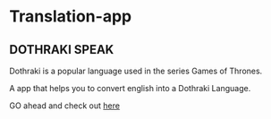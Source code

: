 # Translation-app

## DOTHRAKI SPEAK

Dothraki is a popular language used in the series Games of Thrones.

A app that helps you to convert english into a Dothraki Language.

GO ahead and check out [here](https://dothraki-translator13.netlify.app/)
